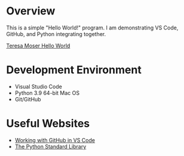 # Overview

This is a simple "Hello World!" program. I am demonstrating VS Code, GitHub, and Python integrating together.


[Teresa Moser Hello World](https://youtu.be/I_y8ljol5GA)

# Development Environment

* Visual Studio Code
* Python 3.9 64-bit Mac OS
* Git/GitHub

# Useful Websites

* [Working with GitHub in VS Code](https://code.visualstudio.com/docs/editor/github)
* [The Python Standard Library](https://docs.python.org/3/library/)